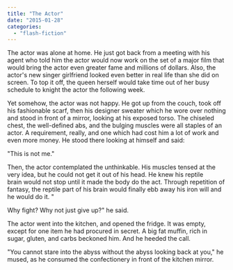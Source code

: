 ```yaml
---
title: "The Actor"
date: "2015-01-28"
categories: 
  - "flash-fiction"
---
```


The actor was alone at home. He just got back from a meeting with his agent who told him the actor would now work on the set of a major film that would bring the actor even greater fame and millions of dollars. Also, the actor's new singer girlfriend looked even better in real life than she did on screen. To top it off, the queen herself would take time out of her busy schedule to knight the actor the following week.

Yet somehow, the actor was not happy. He got up from the couch, took off his fashionable scarf, then his designer sweater which he wore over nothing and stood in front of a mirror, looking at his exposed torso. The chiseled chest, the well-defined abs, and the bulging muscles were all staples of an actor. A requirement, really, and one which had cost him a lot of work and even more money. He stood there looking at himself and said:

"This is not me."

Then, the actor contemplated the unthinkable. His muscles tensed at the very idea, but he could not get it out of his head. He knew his reptile brain would not stop until it made the body do the act. Through repetition of fantasy, the reptile part of his brain would finally ebb away his iron will and he would do it. "

Why fight? Why not just give up?" he said.

The actor went into the kitchen, and opened the fridge. It was empty, except for one item he had procured in secret. A big fat muffin, rich in sugar, gluten, and carbs beckoned him. And he heeded the call.

"You cannot stare into the abyss without the abyss looking back at you," he mused, as he consumed the confectionery in front of the kitchen mirror.

